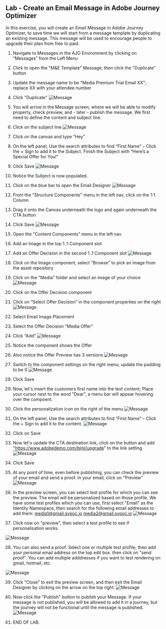 ## Lab - Create an Email Message in Adobe Journey Optimizer

In this exercise, you will create an Email Message in Adobe Journey Optimizer, to save time we will start from a message template by duplicating an existing message.  This message will be used to encourage people to upgrade their plan from free to paid. 

1.  Navigate to Messages in the AJO Environment by clicking on “Messages” from the Left Menu
2.  Click to open the "M&E Template" Message; then click the "Duplicate" button
3.  Update the message name to be "Media Premium Trial Email XX"; replace XX with your attendee number
4.  Click "Duplicate"
![Message](https://github.com/adobe-dss-aep/ajo-handson-labs/blob/main/ME/0.%20Images/Message_2.png)

5. You will arrive in the Message screen, where we will be able to modify property, check preview, and - later - publish the message. We first need to define the content and subject line. 

6.  Click on the subject line
![Message](https://github.com/adobe-dss-aep/ajo-handson-labs/blob/main/ME/0.%20Images/Message_4.png)

7.  Click on the canvas and type “Hey”
8.  On the left panel, Use the search attributes to find “First Name” – Click the + Sign to add it to the Subject.  Finish the Subject with “Here’s a Special Offer for You!”
9.  Click Save
![Message](https://github.com/adobe-dss-aep/ajo-handson-labs/blob/main/ME/0.%20Images/Message_5.png)

10.  Notice the Subject is now populated.
11.  Click on the blue bar to open the Email Designer
![Message](https://github.com/adobe-dss-aep/ajo-handson-labs/blob/main/ME/0.%20Images/Message_6.png)

12.  From the "Structure Components" menu in the left nav, click on the 1:1 Column
13.  Drag it onto the Canvas underneath the logo and again underneath the CTA button
14.  Click Save
![Message](https://github.com/adobe-dss-aep/ajo-handson-labs/blob/main/ME/0.%20Images/Message_8.png)

15.  Open the "Content Components" menu in the left nav
16.  Add an Image in the top 1..1 Component slot
17.  Add an Offer Decision in the second 1..1 Component slot
![Message](https://github.com/adobe-dss-aep/ajo-handson-labs/blob/main/ME/0.%20Images/Message_9.png)

18.  Click on the Image component, select "Browse" to pick an image from the asset repository
19.  Click on the "Media" folder and select an image of your choice
![Message](https://github.com/adobe-dss-aep/ajo-handson-labs/blob/main/ME/0.%20Images/Message_10.png)

20.  Click on the Offer Decision component
21.  Click on “Select Offer Decision” in the component properties on the right
![Message](https://github.com/adobe-dss-aep/ajo-handson-labs/blob/main/ME/0.%20Images/Message_11.png)

22.  Select Email Image Placement
23.  Select the Offer Decision "Media Offer"
24.  Click “Add”
![Message](https://github.com/adobe-dss-aep/ajo-handson-labs/blob/main/ME/0.%20Images/Message_12.png)

25.  Notice the component shows the Offer
26.  Also notice the Offer Preview has 3 versions
![Message](https://github.com/adobe-dss-aep/ajo-handson-labs/blob/main/ME/0.%20Images/Message_13.png)

27.  Switch to the component settings on the right menu; update the padding to be 0
![Message](https://github.com/adobe-dss-aep/ajo-handson-labs/blob/main/ME/0.%20Images/Message_14.png)

28.  Click Save

29.  Now, let's insert the customers first name into the text content; Place your cursor next to the word "Dear", a menu bar will appear hovering over the compoent.
30.  Click the personalization icon on the right of the menu
![Message](https://github.com/adobe-dss-aep/ajo-handson-labs/blob/main/ME/0.%20Images/Message_15.png)

31.  On the left panel, Use the search attributes to find “First Name” – Click the + Sign to add it to the content. 
![Message](https://github.com/adobe-dss-aep/ajo-handson-labs/blob/main/ME/0.%20Images/Message_16.png)

32.  Click on Save

33.  Now let's update the CTA destination link, click on the button and add "https://www.adobedemo.com/binji/upgrade" to the link setting
![Message](https://github.com/adobe-dss-aep/ajo-handson-labs/blob/main/ME/0.%20Images/Message_17.png)

34.  Click Save

35. At any point of time, even before publishing, you can check the preview of your email and send a proof. 
In your email, click on "Preview"
![Message](https://github.com/adobe-dss-aep/ajo-handson-labs/blob/main/ME/0.%20Images/emailPreview_1.png)

36. In the preview screen, you can select test profile for which you can see the preview. The email will be personalized based on those profile. 
We have some test profiles which you can use, first select "Email" as the Identity Namespace, then search for the following email addresses to add them: 
media1@gmail.svpoc.io
media2@gmail.svpoc.io
![Message](https://github.com/adobe-dss-aep/ajo-handson-labs/blob/main/ME/0.%20Images/emailPreview_2.png)

37. Click now on "preview", then select a test profile to see if personalisation works. 

![Message](https://github.com/adobe-dss-aep/ajo-handson-labs/blob/main/ME/0.%20Images/emailPreview_3.png)

38. You can also send a proof. Select one or multiple test profile, then add your personal email address on the top edit box. then click on "send proof". You can add multiple adddresses if you want to test rendering on gmail, hotmail, etc.

![Message](https://github.com/adobe-dss-aep/ajo-handson-labs/blob/main/ME/0.%20Images/emailPreview_4.png)

39.  Click "Close" to exit the preview screen, and then exit the Email Designer by clicking on the arrow on the top right. 
![Message](https://github.com/adobe-dss-aep/ajo-handson-labs/blob/main/ME/0.%20Images/emailPreview_5.png)

40.  Now click the "Publish" button to publish your Message.  If your message is not published, you will be allowed to add it in a journey, but the journey will not be functional until the message is published.  
![Message](https://github.com/adobe-dss-aep/ajo-handson-labs/blob/main/ME/0.%20Images/Message_18.png)

41.  END OF LAB.

